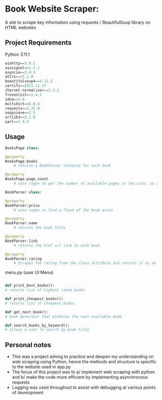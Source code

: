 # Book Website Scraper: 

A site to scrape key information using requests / BeautifulSoup library on HTML websites

## Project Requirements

Python 3.11.1

```python
aiohttp==3.9.1
aiosignal==1.3.1
asyncio==3.4.3
attrs==23.1.0
beautifulsoup4==4.12.2
certifi==2023.11.17
charset-normalizer==3.3.2
frozenlist==1.4.1
idna==3.6
multidict==6.0.4
requests==2.31.0
soupsieve==2.5
urllib3==2.1.0
yarl==1.9.4
```

## Usage

```python
BooksPage class:

@property
BooksPage.books
    # returns a BookParser instance for each book

@property
BooksPage.page_count
    # uses regex to get the number of available pages in the site, to allow simultaneous page loading
```

```python
BookParser class:

@property
BookParser.price    
    # uses regex to find a float of the book price

@property
BookParser.name    
    # returns the book title

@property
BookParser.link    
    # returns the href url link in each book

@property
BookParser.rating    
    # Scrapes the rating from the class attribute and returns it as an integer
```


menu.py (user UI Menu)
```python

def print_best_books():
# returns list of highest rated books

def print_cheapest_books():
# returns list of cheapest books

def get_next_book():
# book generator that produces the next available book

def search_books_by_keyword():
# allows a user to search by book title
```

## Personal notes
- This was a project aiming to practice and deepen my understanding on web scraping using Python, hence the methods and structure is specific to the website used in app.py
- The focus of this project was to a/ implement web scraping with python and b/ make the code more efficient by implementing asynchronous requests
- Logging was used throughout to assist with debugging at various points of development

